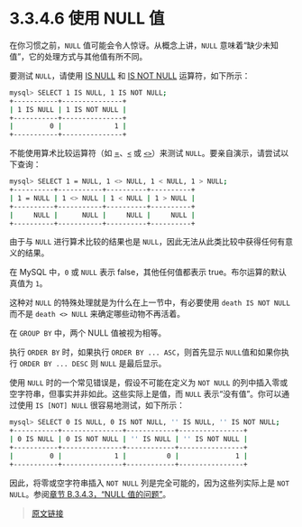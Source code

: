 # 3.3.4.6 使用 NULL 值

在你习惯之前，`NULL` 值可能会令人惊讶。从概念上讲，`NULL` 意味着“缺少未知值”，它的处理方式与其他值有所不同。

要测试 `NULL`，请使用 [IS NULL](/12/12.4/12.4.2/comparison-operators.html) 和 [IS NOT NULL](/12/12.4/12.4.2/comparison-operators.html) 运算符，如下所示：

```bash
mysql> SELECT 1 IS NULL, 1 IS NOT NULL;
+-----------+---------------+
| 1 IS NULL | 1 IS NOT NULL |
+-----------+---------------+
|         0 |             1 |
+-----------+---------------+
```

不能使用算术比较运算符（如 [=](/12/12.4/12.4.2/comparison-operators.html)、[`<`](/12/12.4/12.4.2/comparison-operators.html) 或 [`<>`](/12/12.4/12.4.2/comparison-operators.html)）来测试 `NULL`。要亲自演示，请尝试以下查询：

```bash
mysql> SELECT 1 = NULL, 1 <> NULL, 1 < NULL, 1 > NULL;
+----------+-----------+----------+----------+
| 1 = NULL | 1 <> NULL | 1 < NULL | 1 > NULL |
+----------+-----------+----------+----------+
|     NULL |      NULL |     NULL |     NULL |
+----------+-----------+----------+----------+
```

由于与 `NULL` 进行算术比较的结果也是 `NULL`，因此无法从此类比较中获得任何有意义的结果。

在 MySQL 中，`0` 或 `NULL` 表示 false，其他任何值都表示 true。布尔运算的默认真值为 `1`。

这种对 `NULL` 的特殊处理就是为什么在上一节中，有必要使用 `death IS NOT NULL` 而不是 `death <> NULL` 来确定哪些动物不再活着。

在 `GROUP BY` 中，两个 NULL 值被视为相等。

执行 `ORDER BY` 时，如果执行 `ORDER BY ... ASC`，则首先显示 `NULL`值和如果你执行 `ORDER BY ... DESC` 则 `NULL` 是最后显示。

使用 `NULL` 时的一个常见错误是，假设不可能在定义为 `NOT NULL` 的列中插入零或空字符串，但事实并非如此。这些实际上是值，而 `NULL` 表示“没有值”。你可以通过使用 `IS [NOT] NULL` 很容易地测试，如下所示：

```bash
mysql> SELECT 0 IS NULL, 0 IS NOT NULL, '' IS NULL, '' IS NOT NULL;
+-----------+---------------+------------+----------------+
| 0 IS NULL | 0 IS NOT NULL | '' IS NULL | '' IS NOT NULL |
+-----------+---------------+------------+----------------+
|         0 |             1 |          0 |              1 |
+-----------+---------------+------------+----------------+
```

因此，将零或空字符串插入 `NOT NULL` 列是完全可能的，因为这些列实际上是 `NOT NULL`。参阅[章节 B.3.4.3，“NULL 值的问题”](/b/b.3/b.3.4/b.3.4.3/problems-with-null.html)。

> [原文链接](https://dev.mysql.com/doc/refman/8.0/en/working-with-null.html)
